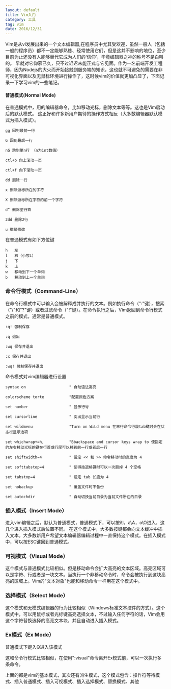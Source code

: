 ```yaml
---
layout: default
title: Vim入门
category: 工具
tag: vim
date: 2016/12/31
---
```


Vim是从vi发展出来的一个文本编辑器,在程序员中尤其受欢迎，虽然一般人（包括一般的程序员）都不一定能够熟练、经常使用它们，但是这并不影响的地位，至少目前为止还没有人能够替代它成为人们的‘信仰’，毕竟编辑器之神的称号不是白叫的。
早就对它仰慕已久，只不过迟迟未能正式与它见面。作为一名前端开发工程师，因为Nodejs的大火而开始接触到服务端的知识，这也就不可避免的需要在非可视化界面以及无鼠标环境进行操作了，这时候vim的价值就更加凸显了，下面记录一下学习vim的一些笔记。


#### 普通模式(Normal Mode)

在普通模式中，用的编辑器命令，比如移动光标，删除文本等等。这也是Vim启动后的默认模式。
这正好和许多新用户期待的操作方式相反（大多数编辑器默认模式为插入模式）。

``` shell
gg 回到最前一行

G 回到最后一行

nG 跳到第n行 （n为int数值）

ctl+b 向上滚动一页

ctl+f 向下滚动一页

dd 删除一行

x 删除游标所在的字符

X 删除游标所在字符的前一个字符

d^ 删除至行首

2dd 删除2行

u 撤销修改
```

在普通模式有如下方位键

``` shell
h   左
l   右（小写L）
j   下
k   上
w   移动到下一个单词
b   移动到上一个单词
```

### 命令行模式（Command-Line）

在命令行模式中可以输入会被解释成并执行的文本。例如执行命令（":"键），搜索（"/"和"?"键）或者过滤命令（"!"键）。在命令执行之后，Vim返回到命令行模式之前的模式，通常是普通模式。

``` shell
:q! 强制保存

:q 退出

:wq 保存并退出

:x 保存并退出

:wq! 强制保存并退出

```

命令模式对vim编辑器进行设置

``` shell
syntax on                   " 自动语法高亮

colorscheme torte           "配置颜色方案

set number                  " 显示行号

set cursorline              " 突出显示当前行

set wildmenu                "Turn on WiLd menu 在末行命令行敲tab键时会在状态栏显示选项

set whichwrap+=h,           "Bbackspace and cursor keys wrap to 使指定的左右移动光标的键在行首或行尾可以移到前一行或者后一行

set shiftwidth=4            " 设定 << 和 >> 命令移动时的宽度为 4

set softtabstop=4           " 使得按退格键时可以一次删掉 4 个空格

set tabstop=4               " 设定 tab 长度为 4

set nobackup                " 覆盖文件时不备份

set autochdir               " 自动切换当前目录为当前文件所在的目录
```


### 插入模式（Insert Mode）

进入vim编辑之后，默认为普通模式，普通模式下，可以按i\I，a\A，o\O进入，这几个进入插入模式后位置不同。
在这个模式中，大多数按键都会向文本缓冲中插入文本。大多数新用户希望文本编辑器编辑过程中一直保持这个模式。在插入模式中，可以按ESC键回到普通模式。



### 可视模式（Visual Mode）

这个模式与普通模式比较相似。但是移动命令会扩大高亮的文本区域。高亮区域可以是字符、行或者是一块文本。当执行一个非移动命令时，命令会被执行到这块高亮的区域上。Vim的"文本对象"也能和移动命令一样用在这个模式中。


### 选择模式（Select Mode）

这个模式和无模式编辑器的行为比较相似（Windows标准文本控件的方式）。这个模式中，可以用鼠标或者光标键高亮选择文本，不过输入任何字符的话，Vim会用这个字符替换选择的高亮文本块，并且自动进入插入模式。






### Ex模式（Ex Mode）

普通模式下键入Q进入该模式

这和命令行模式比较相似，在使用":visual"命令离开Ex模式前，可以一次执行多条命令。

上面的都是vim的基本模式，其次还有派生模式，这个模式包含：操作符等待模式、插入普通模式、插入可视模式、插入选择模式、替换模式、其他
















